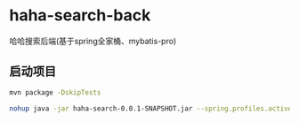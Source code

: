 # haha-search-back
哈哈搜索后端(基于spring全家桶、mybatis-pro)
## 启动项目
```bash
mvn package -DskipTests
```
```bash
nohup java -jar haha-search-0.0.1-SNAPSHOT.jar --spring.profiles.active=prod &
```
